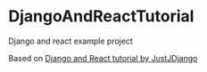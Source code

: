 # DjangoAndReactTutorial
Django and react example project

Based on [Django and React tutorial by JustJDjango](https://www.youtube.com/playlist?list=PLLRM7ROnmA9FxCtnLoIHAs6hIkJyd1dEx)

